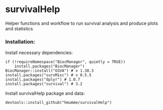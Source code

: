 # survivalHelp
Helper functions and workflow to run survival analysis and produce plots and statistics

### Installation:
Install necessary dependencies:
```
if (!requireNamespace("BiocManager", quietly = TRUE))
    install.packages("BiocManager")
BiocManager::install("GSVA") # v 1.38.3
install.packages("survMisc") # v 0.5.5
install.packages("dplyr") # 1.0.7
install.packages("survival") # 3.2
```
Install survivalHelp package and data:
```
devtools::install_github("hmumme/survivalHelp")
```
